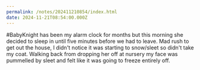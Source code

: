 ```yaml
---
permalink: /notes/202411210854/index.html
date: 2024-11-21T08:54:00.000Z
---
```


#BabyKnight has been my alarm clock for months but this morning she decided to sleep in until five minutes before we had to leave. Mad rush to get out the house, I didn't notice it was starting to snow/sleet so didn't take my coat. Walking back from dropping her off at nursery my face was pummelled by sleet and felt like it was going to freeze entirely off.